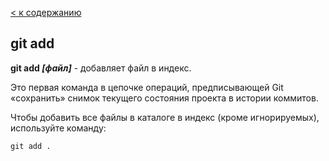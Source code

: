 [< к содержанию](./readme.md)

## git add

**git add *[файл]*** - добавляет файл в индекс. 

Это первая команда в цепочке операций, предписывающей Git «сохранить» снимок текущего состояния проекта в истории коммитов.

Чтобы добавить все файлы в каталоге в индекс (кроме игнорируемых), используйте команду:

```bash=
git add .
```